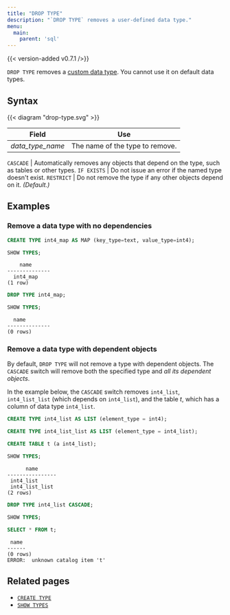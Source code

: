 ```yaml
---
title: "DROP TYPE"
description: "`DROP TYPE` removes a user-defined data type."
menu:
  main:
    parent: 'sql'
---
```


{{< version-added v0.7.1 />}}

`DROP TYPE` removes a [custom data type](../create-type). You cannot use it on default data types.

## Syntax

{{< diagram "drop-type.svg" >}}

Field | Use
------|-----
_data_type_name_ | The name of the type to remove.

`CASCADE` | Automatically removes any objects that depend on the type, such as tables or other types.
`IF EXISTS`  |  Do not issue an error if the named type doesn't exist.
`RESTRICT`  |  Do not remove the type if any other objects depend on it. _(Default.)_

## Examples

### Remove a data type with no dependencies
```sql
CREATE TYPE int4_map AS MAP (key_type=text, value_type=int4);

SHOW TYPES;
```
```
    name
--------------
  int4_map
(1 row)
```

```sql
DROP TYPE int4_map;

SHOW TYPES;
```
```
  name
--------------
(0 rows)
```

### Remove a data type with dependent objects

By default, `DROP TYPE` will not remove a type with dependent objects. The `CASCADE` switch will remove both the specified type and *all its dependent objects*.

In the example below, the `CASCADE` switch removes `int4_list`, `int4_list_list` (which depends on `int4_list`), and the table *t*, which has a column of data type `int4_list`.

```sql
CREATE TYPE int4_list AS LIST (element_type = int4);

CREATE TYPE int4_list_list AS LIST (element_type = int4_list);

CREATE TABLE t (a int4_list);

SHOW TYPES;
```
```
      name
----------------
 int4_list
 int4_list_list
(2 rows)
```

```sql
DROP TYPE int4_list CASCADE;

SHOW TYPES;

SELECT * FROM t;
```
```
 name
------
(0 rows)
ERROR:  unknown catalog item 't'
```

## Related pages

* [`CREATE TYPE`](../create-type)
* [`SHOW TYPES`](../show-types)
